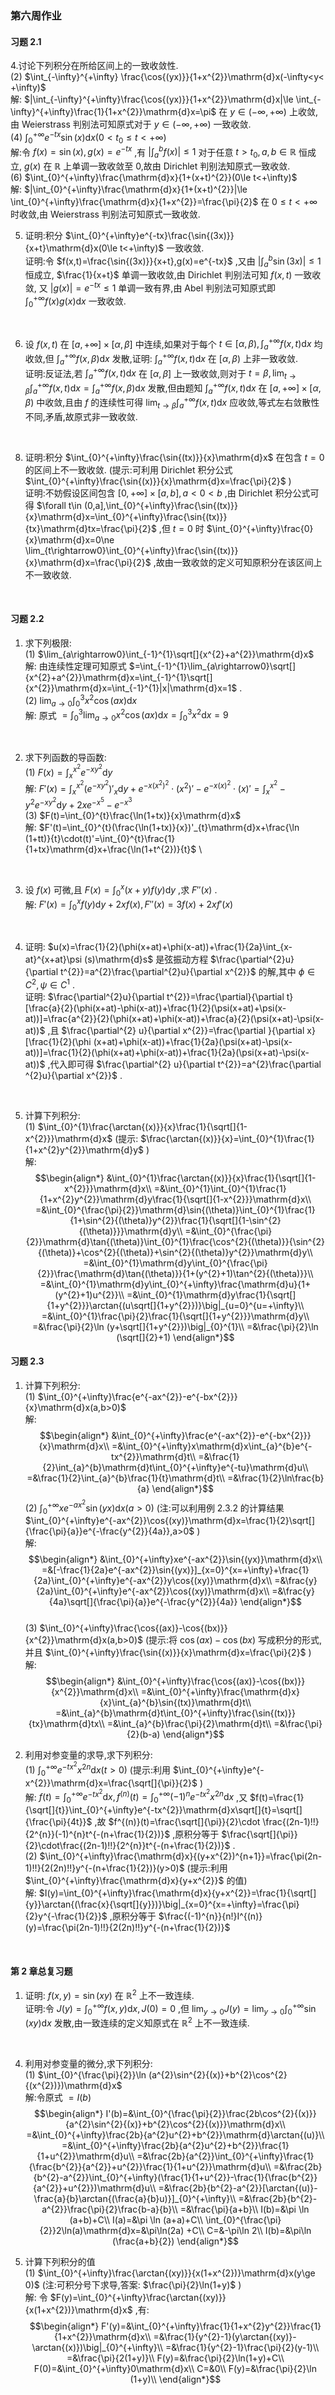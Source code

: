 ### 第六周作业

#### 习题 2.1

4.讨论下列积分在所给区间上的一致收敛性.
    \
    (2) $\int_{-\infty}^{+\infty} \frac{\cos{(yx)}}{1+x^{2}}\mathrm{d}x(-\infty<y< +\infty)$ 
    \
    解: $|\int_{-\infty}^{+\infty}\frac{\cos{(yx)}}{1+x^{2}}\mathrm{d}x|\le \int_{-\infty}^{+\infty}\frac{1}{1+x^{2}}\mathrm{d}x=\pi$ 在 $y\in(-\infty,+\infty)$ 上收敛,由 Weierstrass 判别法可知原式对于 $y\in (-\infty,+\infty)$ 一致收敛.
    \
    (4) $\int_{0}^{+\infty}e^{-tx}\sin{(x)}\mathrm{d}x(0<t_{0}\le t<+\infty)$ 
    \
    解:令 $f(x)=\sin{(x)},g(x)=e^{-tx}$ ,有 $|\int_{a}^{b}f(x)|\le 1$ 对于任意 $t>t_{0},a,b\in \mathbb{R}$ 恒成立, $g(x)$ 在 $\mathbb{R}$ 上单调一致收敛至 0,故由 Dirichlet 判别法知原式一致收敛.
    \
    (6) $\int_{0}^{+\infty}\frac{\mathrm{d}x}{1+(x+t)^{2}}(0\le t<+\infty)$ 
    \
    解: $|\int_{0}^{+\infty}\frac{\mathrm{d}x}{1+(x+t)^{2}}|\le \int_{0}^{+\infty}\frac{\mathrm{d}x}{1+x^{2}}=\frac{\pi}{2}$ 在 $0\le t<+\infty$ 时收敛,由 Weierstrass 判别法可知原式一致收敛.
<br>

5. 证明:积分 $\int_{0}^{+\infty}e^{-tx}\frac{\sin{(3x)}}{x+t}\mathrm{d}x(0\le t<+\infty)$ 一致收敛.
    \
    证明:令 $f(x,t)=\frac{\sin{(3x)}}{x+t},g(x)=e^{-tx}$ ,又由 $|\int_{a}^{b}\sin{(3x)}|\le 1$ 恒成立, $\frac{1}{x+t}$ 单调一致收敛,由 Dirichlet 判别法可知 $f(x,t)$ 一致收敛, 又 $|g(x)|=e^{-tx}\le 1$ 单调一致有界,由 Abel 判别法可知原式即 $\int_{0}^{+\infty}f(x)g(x)\mathrm{d}x$ 一致收敛.
<br>

6. 设 $f(x,t)$ 在 $[a,+\infty]\times[\alpha,\beta]$ 中连续,如果对于每个 $t\in [\alpha,\beta),\int_{a}^{+\infty}f(x,t)\mathrm{d}x$ 均收敛,但 $\int_{a}^{+\infty}f(x,\beta)\mathrm{d}x$ 发散,证明: $\int_{a}^{+\infty}f(x,t)\mathrm{d}x$ 在 $[\alpha,\beta)$ 上非一致收敛.
    \
    证明:反证法,若 $\int_{a}^{+\infty}f(x,t)\mathrm{d}x$ 在 $[\alpha,\beta]$ 上一致收敛,则对于 $t=\beta,\lim_{t\rightarrow\beta}\int_{a}^{+\infty}f(x,t)\mathrm{d}x=\int_{a}^{+\infty}f(x,\beta)\mathrm{d}x$ 发散,但由题知 $\int_{a}^{+\infty}f(x,t)\mathrm{d}x$ 在 $[a,+\infty]\times[\alpha,\beta)$ 中收敛,且由 $f$ 的连续性可得 $\lim_{t\rightarrow\beta}\int_{a}^{+\infty}f(x,t)\mathrm{d}x$ 应收敛,等式左右敛散性不同,矛盾,故原式非一致收敛.
<br>

8. 证明:积分 $\int_{0}^{+\infty}\frac{\sin{(tx)}}{x}\mathrm{d}x$ 在包含 $t=0$ 的区间上不一致收敛.
(提示:可利用 Dirichlet 积分公式 $\int_{0}^{+\infty}\frac{\sin{(x)}}{x}\mathrm{d}x=\frac{\pi}{2}$ )
    \
    证明:不妨假设区间包含 $[0,+\infty]\times[a,b],a<0<b$ ,由 Dirichlet 积分公式可得 $\forall t\in (0,a],\int_{0}^{+\infty}\frac{\sin{(tx)}}{x}\mathrm{d}x=\int_{0}^{+\infty}\frac{\sin{(tx)}}{tx}\mathrm{d}tx=\frac{\pi}{2}$ ,但 $t=0$ 时 $\int_{0}^{+\infty}\frac{0}{x}\mathrm{d}x=0\ne \lim_{t\rightarrow0}\int_{0}^{+\infty}\frac{\sin{(tx)}}{x}\mathrm{d}x=\frac{\pi}{2}$ ,故由一致收敛的定义可知原积分在该区间上不一致收敛.
<br>

#### 习题 2.2

1. 求下列极限:
    \
    (1) $\lim_{a\rightarrow0}\int_{-1}^{1}\sqrt[]{x^{2}+a^{2}}\mathrm{d}x$ 
    \
    解: 由连续性定理可知原式 $=\int_{-1}^{1}\lim_{a\rightarrow0}\sqrt[]{x^{2}+a^{2}}\mathrm{d}x=\int_{-1}^{1}\sqrt[]{x^{2}}\mathrm{d}x=\int_{-1}^{1}|x|\mathrm{d}x=1$ .
    \
    (2) $\lim_{a\rightarrow0}\int_{0}^{3}x^{2}\cos{(ax)}\mathrm{d}x$ 
    \
    解: 原式 $=\int_{0}^{3}\lim_{a\rightarrow0}x^{2}\cos{(ax)}\mathrm{d}x=\int_{0}^{3}x^{2}\mathrm{d}x=9$ 
<br>

2. 求下列函数的导函数:
    \
    (1) $F(x)=\int_{x}^{x^{2}}e^{-xy^{2}}\mathrm{d}y$ 
    \
    解: $F'(x)=\int_{x}^{x^{2}}(e^{-xy^{2}})'_{x}\mathrm{d}y+e^{-x(x^{2})^{2}}\cdot (x^{2})'-e^{-x(x)^{2}}\cdot (x)'=\int_{x}^{x^{2}}-y^{2}e^{-xy^{2}}\mathrm{d}y+2xe^{-x^{5}}-e^{-x^{3}}$ 
    \
    (3) $F(t)=\int_{0}^{t}\frac{\ln(1+tx)}{x}\mathrm{d}x$ 
    \
    解: $F'(t)=\int_{0}^{t}(\frac{\ln(1+tx)}{x})'_{t}\mathrm{d}x+\frac{\ln (1+tt)}{t}\cdot(t)'=\int_{0}^{t}\frac{1}{1+tx}\mathrm{d}x+\frac{\ln(1+t^{2})}{t}$ 
    \
<br>

3. 设 $f(x)$ 可微,且 $F(x)=\int_{0}^{x}(x+y)f(y) \mathrm{d}y$ ,求 $F''(x)$ .
    \
    解: $F'(x)=\int_{0}^{x}f(y)\mathrm{d}y+2xf(x),F''(x)=3f(x)+2xf'(x)$ 
<br>

4. 证明: $u(x)=\frac{1}{2}(\phi(x+at)+\phi(x-at))+\frac{1}{2a}\int_{x-at}^{x+at}\psi (s)\mathrm{d}s$ 是弦振动方程 $\frac{\partial^{2}u}{\partial t^{2}}=a^{2}\frac{\partial^{2}u}{\partial x^{2}}$ 的解,其中 $\phi\in C^{2},\psi\in C^{1}$ .
    \
    证明: $\frac{\partial^{2}u}{\partial t^{2}}=\frac{\partial}{\partial t}[\frac{a}{2}(\phi(x+at)-\phi(x-at))+\frac{1}{2}(\psi(x+at)+\psi(x-at))]=\frac{a^{2}}{2}(\phi(x+at)+\phi(x-at))+\frac{a}{2}(\psi(x+at)-\psi(x-at))$ ,且 $\frac{\partial^{2} u}{\partial x^{2}}=\frac{\partial }{\partial x}[\frac{1}{2}(\phi (x+at)+\phi(x-at))+\frac{1}{2a}(\psi(x+at)-\psi(x-at))]=\frac{1}{2}(\phi(x+at)+\phi(x-at))+\frac{1}{2a}(\psi(x+at)-\psi(x-at))$ ,代入即可得 $\frac{\partial^{2} u}{\partial t^{2}}=a^{2}\frac{\partial ^{2}u}{\partial x^{2}}$ .
<br>

5. 计算下列积分:
    \
    (1) $\int_{0}^{1}\frac{\arctan{(x)}}{x}\frac{1}{\sqrt[]{1-x^{2}}}\mathrm{d}x$ (提示: $\frac{\arctan{(x)}}{x}=\int_{0}^{1}\frac{1}{1+x^{2}y^{2}}\mathrm{d}y$ )
    \
    解:
    $$\begin{align*}
    &\int_{0}^{1}\frac{\arctan{(x)}}{x}\frac{1}{\sqrt[]{1-x^{2}}}\mathrm{d}x\\
    =&\int_{0}^{1}\int_{0}^{1}\frac{1}{1+x^{2}y^{2}}\mathrm{d}y\frac{1}{\sqrt[]{1-x^{2}}}\mathrm{d}x\\
    =&\int_{0}^{\frac{\pi}{2}}\mathrm{d}\sin{(\theta)}\int_{0}^{1}\frac{1}{1+\sin^{2}{(\theta)}y^{2}}\frac{1}{\sqrt[]{1-\sin^{2}{(\theta)}}}\mathrm{d}y\\
    =&\int_{0}^{\frac{\pi}{2}}\mathrm{d}\tan{(\theta)}\int_{0}^{1}\frac{\cos^{2}{(\theta)}}{\sin^{2}{(\theta)}+\cos^{2}{(\theta)}+\sin^{2}{(\theta)}y^{2}}\mathrm{d}y\\
    =&\int_{0}^{1}\mathrm{d}y\int_{0}^{\frac{\pi}{2}}\frac{\mathrm{d}\tan{(\theta)}}{1+(y^{2}+1)\tan^{2}{(\theta)}}\\
    =&\int_{0}^{1}\mathrm{d}y\int_{0}^{+\infty}\frac{\mathrm{d}u}{1+(y^{2}+1)u^{2}}\\
    =&\int_{0}^{1}\mathrm{d}y\frac{1}{\sqrt[]{1+y^{2}}}\arctan{(u\sqrt[]{1+y^{2}})}\big|_{u=0}^{u=+\infty}\\
    =&\int_{0}^{1}\frac{\pi}{2}\frac{1}{\sqrt[]{1+y^{2}}}\mathrm{d}y\\
    =&\frac{\pi}{2}\ln (y+\sqrt[]{1+y^{2}})\big|_{0}^{1}\\
    =&\frac{\pi}{2}\ln (\sqrt[]{2}+1)
    \end{align*}$$ 

#### 习题 2.3

1. 计算下列积分:
    \
    (1) $\int_{0}^{+\infty}\frac{e^{-ax^{2}}-e^{-bx^{2}}}{x}\mathrm{d}x(a,b>0)$ 
    \
    解:
    $$\begin{align*}
    &\int_{0}^{+\infty}\frac{e^{-ax^{2}}-e^{-bx^{2}}}{x}\mathrm{d}x\\
    =&\int_{0}^{+\infty}x\mathrm{d}x\int_{a}^{b}e^{-tx^{2}}\mathrm{d}t\\
    =&\frac{1}{2}\int_{a}^{b}\mathrm{d}t\int_{0}^{+\infty}e^{-tu}\mathrm{d}u\\
    =&\frac{1}{2}\int_{a}^{b}\frac{1}{t}\mathrm{d}t\\
    =&\frac{1}{2}\ln\frac{b}{a}
    \end{align*}$$
    (2) $\int_{0}^{+\infty}xe^{-ax^{2}}\sin{(yx)}\mathrm{d}x(a>0)$ 
    (注:可以利用例 2.3.2 的计算结果 $\int_{0}^{+\infty}e^{-ax^{2}}\cos{(xy)}\mathrm{d}x=\frac{1}{2}\sqrt[]{\frac{\pi}{a}}e^{-\frac{y^{2}}{4a}},a>0$ )
    \
    解:
    $$\begin{align*}
    &\int_{0}^{+\infty}xe^{-ax^{2}}\sin{(yx)}\mathrm{d}x\\
    =&[-\frac{1}{2a}e^{-ax^{2}}\sin{(yx)}]_{x=0}^{x=+\infty}+\frac{1}{2a}\int_{0}^{+\infty}e^{-ax^{2}}y\cos{(xy)}\mathrm{d}x\\
    =&\frac{y}{2a}\int_{0}^{+\infty}e^{-ax^{2}}\cos{(xy)}\mathrm{d}x\\
    =&\frac{y}{4a}\sqrt[]{\frac{\pi}{a}}e^{-\frac{y^{2}}{4a}}
    \end{align*}$$ 
    \
    (3) $\int_{0}^{+\infty}\frac{\cos{(ax)}-\cos{(bx)}}{x^{2}}\mathrm{d}x(a,b>0)$ 
    (提示:将 $\cos{(ax)}-\cos{(bx)}$ 写成积分的形式,并且 $\int_{0}^{+\infty}\frac{\sin{(x)}}{x}\mathrm{d}x=\frac{\pi}{2}$ )
    \
    解:
    $$\begin{align*}
    &\int_{0}^{+\infty}\frac{\cos{(ax)}-\cos{(bx)}}{x^{2}}\mathrm{d}x\\
    =&\int_{0}^{+\infty}\frac{\mathrm{d}x}{x}\int_{a}^{b}\sin{(tx)}\mathrm{d}t\\
    =&\int_{a}^{b}\mathrm{d}t\int_{0}^{+\infty}\frac{\sin{(tx)}}{tx}\mathrm{d}tx\\
    =&\int_{a}^{b}\frac{\pi}{2}\mathrm{d}t\\
    =&\frac{\pi}{2}(b-a)
    \end{align*}$$

2. 利用对参变量的求导,求下列积分:
    \
    (1) $\int_{0}^{+\infty}e^{-tx^{2}}x^{2n}\mathrm{d}x(t>0)$ 
    (提示:利用 $\int_{0}^{+\infty}e^{-x^{2}}\mathrm{d}x=\frac{\sqrt[]{\pi}}{2}$ )
    \
    解: $f(t)=\int_{0}^{+\infty}e^{-tx^{2}}\mathrm{d}x,f^{(n)}(t)=\int_{0}^{+\infty}(-1)^{n}e^{-tx^{2}}x^{2n}\mathrm{d}x$ ,又 $f(t)=\frac{1}{\sqrt[]{t}}\int_{0}^{+\infty}e^{-tx^{2}}\mathrm{d}x\sqrt[]{t}=\sqrt[]{\frac{\pi}{4t}}$ ,故 $f^{(n)}(t)=\frac{\sqrt[]{\pi}}{2}\cdot \frac{(2n-1)!!}{2^{n}}(-1)^{n}t^{-(n+\frac{1}{2})}$ ,原积分等于 $\frac{\sqrt[]{\pi}}{2}\cdot\frac{(2n-1)!!}{2^{n}}t^{-(n+\frac{1}{2})}$ .
    \
    (2) $\int_{0}^{+\infty}\frac{\mathrm{d}x}{(y+x^{2})^{n+1}}=\frac{\pi(2n-1)!!}{2(2n)!!}y^{-(n+\frac{1}{2})}(y>0)$ (提示:利用 $\int_{0}^{+\infty}\frac{\mathrm{d}x}{y+x^{2}}$ 的值)
    \
    解: $I(y)=\int_{0}^{+\infty}\frac{\mathrm{d}x}{y+x^{2}}=\frac{1}{\sqrt[]{y}}\arctan{(\frac{x}{\sqrt[]{y}})}\big|_{x=0}^{x=+\infty}=\frac{\pi}{2}y^{-\frac{1}{2}}$ ,原积分等于 $\frac{(-1)^{n}}{n!}I^{(n)}(y)=\frac{\pi(2n-1)!!}{2(2n)!!}y^{-(n+\frac{1}{2})}$ 
<br>

#### 第 2 章总复习题

1. 证明: $f(x,y)=\sin{(xy)}$ 在 $\mathbb{R}^{2}$ 上不一致连续.
    \
    证明:令 $J(y)=\int_{0}^{+\infty}f(x,y)\mathrm{d}x,J(0)=0$ ,但 $\lim_{y\rightarrow0}J(y)=\lim_{y\rightarrow0}\int_{0}^{+\infty}\sin{(xy)}\mathrm{d}x$ 发散,由一致连续的定义知原式在 $\mathbb{R}^{2}$ 上不一致连续.
<br>

4. 利用对参变量的微分,求下列积分:
    \
    (1) $\int_{0}^{\frac{\pi}{2}}\ln (a^{2}\sin^{2}{(x)}+b^{2}\cos^{2}{(x^{2})})\mathrm{d}x$ 
    \
    解:令原式 $=I(b)$ 
    $$\begin{align*}
    I'(b)=&\int_{0}^{\frac{\pi}{2}}\frac{2b\cos^{2}{(x)}}{a^{2}\sin^{2}{(x)}+b^{2}\cos^{2}{(x)}}\mathrm{d}x\\
    =&\int_{0}^{+\infty}\frac{2b}{a^{2}u^{2}+b^{2}}\mathrm{d}\arctan{(u)}\\
    =&\int_{0}^{+\infty}\frac{2b}{a^{2}u^{2}+b^{2}}\frac{1}{1+u^{2}}\mathrm{d}u\\
    =&\frac{2b}{a^{2}}\int_{0}^{+\infty}\frac{1}{\frac{b^{2}}{a^{2}}+u^{2}}\frac{1}{1+u^{2}}\mathrm{d}u\\
    =&\frac{2b}{b^{2}-a^{2}}\int_{0}^{+\infty}(\frac{1}{1+u^{2}}-\frac{1}{\frac{b^{2}}{a^{2}}+u^{2}})\mathrm{d}u\\
    =&\frac{2b}{b^{2}-a^{2}}[\arctan{(u)}-\frac{a}{b}\arctan{(\frac{a}{b}u)}]_{0}^{+\infty}\\
    =&\frac{2b}{b^{2}-a^{2}}\frac{\pi}{2}\frac{b-a}{b}\\
    =&\frac{\pi}{a+b}\\
    I(b)=&\pi \ln (a+b)+C\\
    I(a)=&\pi \ln (a+a)+C\\
    \int_{0}^{\frac{\pi}{2}}2\ln(a)\mathrm{d}x=&\pi\ln(2a) +C\\
    C=&-\pi\ln 2\\
    I(b)=&\pi\ln (\frac{a+b}{2})
    \end{align*}$$ 

6. 计算下列积分的值 
    \
    (1) $\int_{0}^{+\infty}\frac{\arctan{(xy)}}{x(1+x^{2})}\mathrm{d}x(y\ge 0)$ 
    (注:可积分号下求导,答案: $\frac{\pi}{2}\ln(1+y)$ )
    \
    解: 令 $F(y)=\int_{0}^{+\infty}\frac{\arctan{(xy)}}{x(1+x^{2})}\mathrm{d}x$ ,有:
    $$\begin{align*}
    F'(y)=&\int_{0}^{+\infty}\frac{1}{1+x^{2}y^{2}}\frac{1}{1+x^{2}}\mathrm{d}x\\
    =&\frac{1}{y^{2}-1}(y\arctan{(xy)}-\arctan{(x)})\big|_{0}^{+\infty}\\
    =&\frac{1}{y^{2}-1}\frac{\pi}{2}(y-1)\\
    =&\frac{\pi}{2(1+y)}\\
    F(y)=&\frac{\pi}{2}\ln(1+y)+C\\
    F(0)=&\int_{0}^{+\infty}0\mathrm{d}x\\
    C=&0\\
    F(y)=&\frac{\pi}{2}\ln (1+y)\\
    \end{align*}$$
